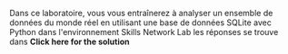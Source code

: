 Dans ce laboratoire,
vous vous entraînerez à analyser un ensemble de données du monde réel en utilisant une base de données SQLite avec Python dans l'environnement Skills Network Lab
les réponses se trouve dans  **Click here for the solution**
